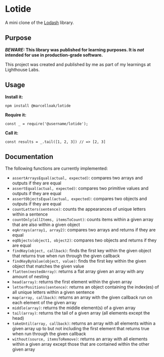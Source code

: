 # Lotide

A mini clone of the [Lodash](https://lodash.com) library.

## Purpose

**_BEWARE:_ This library was published for learning purposes. It is _not_ intended for use in production-grade software.**

This project was created and published by me as part of my learnings at Lighthouse Labs. 

## Usage

**Install it:**

`npm install @marcelloak/lotide`

**Require it:**

`const _ = require('@username/lotide');`

**Call it:**

`const results = _.tail([1, 2, 3]) // => [2, 3]`

## Documentation

The following functions are currently implemented:

* `assertArraysEqual(actual, expected)`: compares two arrays and outputs if they are equal 
* `assertEqual(actual, expected)`: compares two primitive values and outputs if they are equal
* `assertObjectsEqual(actual, expected)`: compares two objects and outputs if they are equal
* `countLetters(sentence)`: counts the appearances of unique letters within a sentence
* `countOnly(allItems, itemsToCount)`: counts items within a given array that are also within a given object
* `eqArrays(array1, array2)`: compares two arrays and returns if they are equal
* `eqObjects(object1, object2)`: compares two objects and returns if they are equal
* `findKey(object, callback)`: finds the first key within the given object that returns true when run through the given callback
* `findKeyByValue(object, value)`: finds the first key within the given object that matches the given value 
* `flatten(nestedArray)`: returns a flat array given an array with any amount of nesting
* `head(array)`: returns the first element within the given array
* `letterPositions(sentence)`: returns an object containing the index(es) of all unique letters within a given sentence
* `map(array, callback)`: returns an array with the given callback run on each element of the given array
* `middle(array)`: returns the middle element(s) of a given array
* `tail(array)`: returns the tail of a given array (all elements except the head)
* `takeUntil(array, callback)`: returns an array with all elements within a given array up to but not including the first element that returns true when run through the given callback
* `without(source, itemsToRemove)`: returns an array with all elements within a given array except those that are contained within the other given array